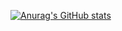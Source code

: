 [![Anurag's GitHub stats](https://github-readme-stats.vercel.app/api?username=Sidaddy0)](https://github.com/anuraghazra/github-readme-stats)
